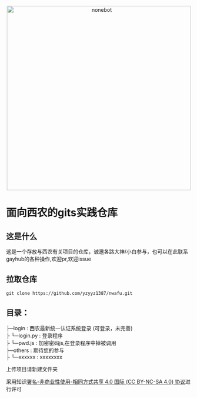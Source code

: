 
<p align="center">
  <a href="https://github.com/yzyyz1387/nwafu"><img src="https://socialify.git.ci/yzyyz1387/nwafu/image?font=Inter&language=1&name=1&owner=1&pattern=Circuit%20Board&theme=Light" width="500" height="auto" alt="nonebot"></a>
</p>

# 面向西农的gits实践仓库

## 这是什么
这是一个存放与西农有关项目的仓库，诚邀各路大神/小白参与，也可以在此联系gayhub的各种操作,欢迎pr,欢迎issue  

## 拉取仓库

```
git clone https://github.com/yzyyz1387/nwafu.git
```

## 目录：  
├─login : 西农最新统一认证系统登录 (可登录，未完善)   
├   └─login.py : 登录程序  
├   └─pwd.js :  加密密码js,在登录程序中掉被调用  
├─others : 期待您的参与  
├   └─xxxxxx : xxxxxxxx  


上传项目请新建文件夹

采用知识[署名-非商业性使用-相同方式共享 4.0 国际 (CC BY-NC-SA 4.0) 协议](https://creativecommons.org/licenses/by-nc-sa/4.0/deed.zh)进行许可
